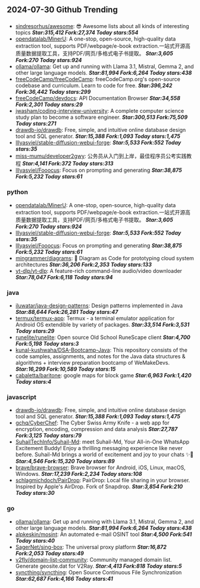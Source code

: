 ## 2024-07-30 Github Trending

### 
* [sindresorhus/awesome](https://github.com/sindresorhus/awesome): 😎 Awesome lists about all kinds of interesting topics ***Star:315,412 Fork:27,374 Today stars:554***
* [opendatalab/MinerU](https://github.com/opendatalab/MinerU): A one-stop, open-source, high-quality data extraction tool, supports PDF/webpage/e-book extraction.一站式开源高质量数据提取工具，支持PDF/网页/多格式电子书提取。 ***Star:3,605 Fork:270 Today stars:924***
* [ollama/ollama](https://github.com/ollama/ollama): Get up and running with Llama 3.1, Mistral, Gemma 2, and other large language models. ***Star:81,994 Fork:6,264 Today stars:438***
* [freeCodeCamp/freeCodeCamp](https://github.com/freeCodeCamp/freeCodeCamp): freeCodeCamp.org's open-source codebase and curriculum. Learn to code for free. ***Star:396,242 Fork:36,442 Today stars:299***
* [freeCodeCamp/devdocs](https://github.com/freeCodeCamp/devdocs): API Documentation Browser ***Star:34,558 Fork:2,301 Today stars:29***
* [jwasham/coding-interview-university](https://github.com/jwasham/coding-interview-university): A complete computer science study plan to become a software engineer. ***Star:300,513 Fork:75,509 Today stars:271***
* [drawdb-io/drawdb](https://github.com/drawdb-io/drawdb): Free, simple, and intuitive online database design tool and SQL generator. ***Star:15,388 Fork:1,093 Today stars:1,475***
* [lllyasviel/stable-diffusion-webui-forge](https://github.com/lllyasviel/stable-diffusion-webui-forge):  ***Star:5,533 Fork:552 Today stars:35***
* [miss-mumu/developer2gwy](https://github.com/miss-mumu/developer2gwy): 公务员从入门到上岸，最佳程序员公考实践教程 ***Star:4,141 Fork:372 Today stars:313***
* [lllyasviel/Fooocus](https://github.com/lllyasviel/Fooocus): Focus on prompting and generating ***Star:38,875 Fork:5,232 Today stars:61***

### python
* [opendatalab/MinerU](https://github.com/opendatalab/MinerU): A one-stop, open-source, high-quality data extraction tool, supports PDF/webpage/e-book extraction.一站式开源高质量数据提取工具，支持PDF/网页/多格式电子书提取。 ***Star:3,605 Fork:270 Today stars:924***
* [lllyasviel/stable-diffusion-webui-forge](https://github.com/lllyasviel/stable-diffusion-webui-forge):  ***Star:5,533 Fork:552 Today stars:35***
* [lllyasviel/Fooocus](https://github.com/lllyasviel/Fooocus): Focus on prompting and generating ***Star:38,875 Fork:5,232 Today stars:61***
* [mingrammer/diagrams](https://github.com/mingrammer/diagrams): 🎨 Diagram as Code for prototyping cloud system architectures ***Star:36,206 Fork:2,353 Today stars:133***
* [yt-dlp/yt-dlp](https://github.com/yt-dlp/yt-dlp): A feature-rich command-line audio/video downloader ***Star:78,047 Fork:6,118 Today stars:94***

### java
* [iluwatar/java-design-patterns](https://github.com/iluwatar/java-design-patterns): Design patterns implemented in Java ***Star:88,644 Fork:26,281 Today stars:47***
* [termux/termux-app](https://github.com/termux/termux-app): Termux - a terminal emulator application for Android OS extendible by variety of packages. ***Star:33,514 Fork:3,531 Today stars:29***
* [runelite/runelite](https://github.com/runelite/runelite): Open source Old School RuneScape client ***Star:4,700 Fork:5,198 Today stars:3***
* [kunal-kushwaha/DSA-Bootcamp-Java](https://github.com/kunal-kushwaha/DSA-Bootcamp-Java): This repository consists of the code samples, assignments, and notes for the Java data structures & algorithms + interview preparation bootcamp of WeMakeDevs. ***Star:16,299 Fork:10,589 Today stars:15***
* [cabaletta/baritone](https://github.com/cabaletta/baritone): google maps for block game ***Star:6,963 Fork:1,420 Today stars:4***

### javascript
* [drawdb-io/drawdb](https://github.com/drawdb-io/drawdb): Free, simple, and intuitive online database design tool and SQL generator. ***Star:15,388 Fork:1,093 Today stars:1,475***
* [gchq/CyberChef](https://github.com/gchq/CyberChef): The Cyber Swiss Army Knife - a web app for encryption, encoding, compression and data analysis ***Star:27,787 Fork:3,125 Today stars:79***
* [SuhailTechInfo/Suhail-Md](https://github.com/SuhailTechInfo/Suhail-Md): meet Suhail-Md, Your All-in-One WhatsApp Excitement Buddy! Enjoy a thrilling messaging experience like never before. Suhail-Md brings a world of excitement and joy to your chats ✨🤖 ***Star:4,546 Fork:15,320 Today stars:89***
* [brave/brave-browser](https://github.com/brave/brave-browser): Brave browser for Android, iOS, Linux, macOS, Windows. ***Star:17,239 Fork:2,234 Today stars:108***
* [schlagmichdoch/PairDrop](https://github.com/schlagmichdoch/PairDrop): PairDrop: Local file sharing in your browser. Inspired by Apple's AirDrop. Fork of Snapdrop. ***Star:3,854 Fork:210 Today stars:30***

### go
* [ollama/ollama](https://github.com/ollama/ollama): Get up and running with Llama 3.1, Mistral, Gemma 2, and other large language models. ***Star:81,994 Fork:6,264 Today stars:438***
* [alpkeskin/mosint](https://github.com/alpkeskin/mosint): An automated e-mail OSINT tool ***Star:4,500 Fork:541 Today stars:40***
* [SagerNet/sing-box](https://github.com/SagerNet/sing-box): The universal proxy platform ***Star:16,872 Fork:2,053 Today stars:49***
* [v2fly/domain-list-community](https://github.com/v2fly/domain-list-community): Community managed domain list. Generate geosite.dat for V2Ray. ***Star:4,413 Fork:818 Today stars:5***
* [syncthing/syncthing](https://github.com/syncthing/syncthing): Open Source Continuous File Synchronization ***Star:62,687 Fork:4,166 Today stars:41***

